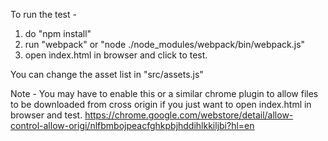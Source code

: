 To run the test -
1) do "npm install"
2) run "webpack" or "node ./node_modules/webpack/bin/webpack.js"
3) open index.html in browser and click to test.

You can change the asset list in "src/assets.js"

Note - You may have to enable this or a similar chrome plugin to allow files to be downloaded from cross origin if you just want to open index.html in browser and test.
https://chrome.google.com/webstore/detail/allow-control-allow-origi/nlfbmbojpeacfghkpbjhddihlkkiljbi?hl=en
